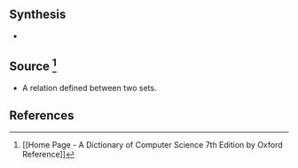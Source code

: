 ## Synthesis
- 
## Source [^1]
- A relation defined between two sets.
## References

[^1]: [[Home Page - A Dictionary of Computer Science 7th Edition by Oxford Reference]]